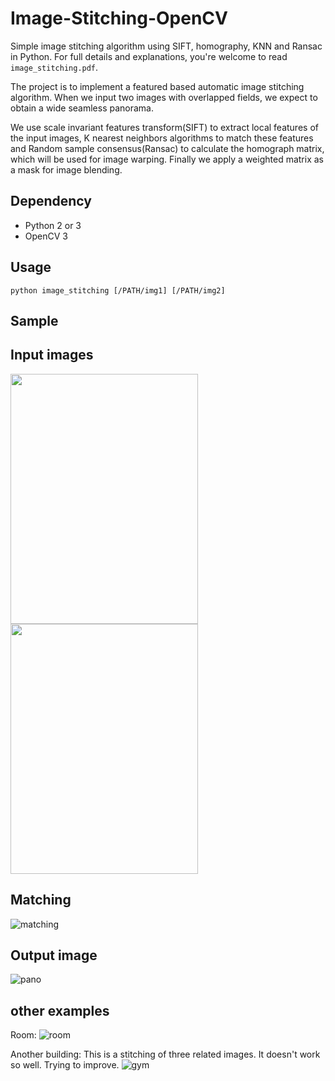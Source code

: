 # Image-Stitching-OpenCV
Simple image stitching algorithm using SIFT, homography, KNN and Ransac in Python.
For full details and explanations, you're welcome to read `image_stitching.pdf`. 	

The project is to implement a featured based automatic image stitching algorithm. When we input two images with overlapped fields, we expect to obtain a wide seamless panorama.

We use scale invariant features transform(SIFT) to extract local features of the input images, K nearest neighbors algorithms to match these features and Random sample consensus(Ransac) to calculate the homograph matrix, which will be used for image warping. Finally we apply a weighted matrix as a mask for image blending.

## Dependency
- Python 2 or 3 
- OpenCV 3

## Usage
`python image_stitching [/PATH/img1] [/PATH/img2]`

## Sample 

## Input images
<img src="https://github.com/linrl3/Image-Stitching-OpenCV/blob/master/images/q11.jpg" width=300 height=400 >   <img src="https://github.com/linrl3/Image-Stitching-OpenCV/blob/master/images/q22.jpg" width=300 height=400 >

## Matching
![matching](https://github.com/linrl3/Image-Stitching-OpenCV/blob/master/images/matching.jpg)

## Output image
![pano](https://github.com/linrl3/Image-Stitching-OpenCV/blob/master/images/panorama.jpg)

## other examples

Room:
![room](https://github.com/linrl3/Image-Stitching-OpenCV/blob/master/images/room.jpg)

Another building: This is a stitching of three related images. It doesn't work so well. Trying to improve.
![gym](https://github.com/linrl3/Image-Stitching-OpenCV/blob/master/images/gym.jpg)

